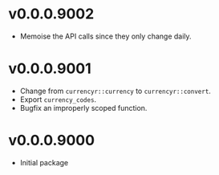 # v0.0.0.9002

* Memoise the API calls since they only change daily.

# v0.0.0.9001

* Change from `currencyr::currency` to `currencyr::convert`.
* Export `currency_codes`.
* Bugfix an improperly scoped function.

# v0.0.0.9000

* Initial package
